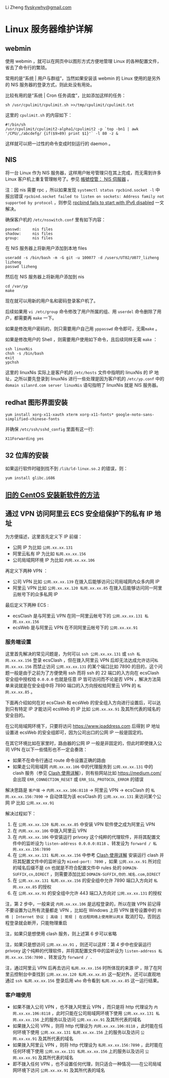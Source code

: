 Li Zheng <flyskywhy@gmail.com>

# Linux 服务器维护详解

## webmin
使用 webmin ，就可以在网页中以图形方式方便地管理 Linux 的各种配置文件，省去了命令行的繁琐。

常用的是“系统 | 用户与群组”，当然如果安装该 webmin 的 Linux 使用的是另外的 NIS 服务器的登录方式，则此处没有用处。

比较有用的是“系统 | Cron 任务调度”，比如添加这样的任务：

    sh /usr/cpulimit/cpulimit.sh >>/tmp/cpulimit/cpulimit.txt

这里的 `cpulimit.sh` 的内容如下：

    #!/bin/sh
    /usr/cpulimit/cpulimit2-alpha1/cpulimit2 -p `top -bn1 | awk '/CPU/,/abcdefg/ {if($9>89) print $1}'` -l 80 -z &

这样就可以把一过性的命令变成时刻运行的 daemon 。

## NIS
将一台 Linux 作为 NIS 服务器，这样用户帐号管理只在其上完成，而无需到许多 Linux 客户机上重复管理帐号了。参见 [帳號控管： NIS 伺服器](http://linux.vbird.org/linux_server/0430nis.php) 。

注：因 nis 需要 rpc ，所以如果发现 `systemctl status rpcbind.socket -l` 中报出错误 `rpcbind.socket failed to listen on sockets: Address family not supported by protocol` ，则参见 [rpcbind fails to start with IPv6 disabled](https://access.redhat.com/solutions/2798411) 一文解决。

确保客户机的 `/etc/nsswitch.conf` 里有如下内容：

    passwd:     nis files
    shadow:     nis files
    group:      nis files

在 NIS 服务器上将新用户添加到本地 files

    useradd -s /bin/bash -m -G git -u 100077 -d /users/UT02/U077_lizheng lizheng
    passwd lizheng

然后在 NIS 服务器上将新用户添加到 nis

    cd /var/yp
    make

现在就可以用新的用户名和密码登录客户机了。

后续如果用 `vi /etc/group` 命令修改了用户所属的组、用 `userdel` 命令删除了用户，都需要再 `make` 一下。

如果是修改用户密码的，则只需要用户自己用 `yppasswd` 命令即可，无需`make` 。

如果是修改用户的 Shell ，则需要用户使用如下命令，且后续同样无需 `make` ：

    ssh linuxNis
    chsh -s /bin/bash
    exit
    ypchsh

这里的 linuxNis 实际上是客户机的 `/etc/hosts` 文件中指明的 linuxNis 的 IP 地址，之所以要先登录到 linuxNis 进行一些处理是因为客户机的 `/etc/yp.conf` 中的 `domain silanrd.com server linuxNis` 语句指明了 linuxNis 就是 NIS 服务器。

## redhat 图形界面安装

    yum install xorg-x11-xauth xterm xorg-x11-fonts* google-noto-sans-simplified-chinese-fonts

并确保 `/etc/ssh/sshd_config` 里面有这一行:

    X11Forwarding yes

## 32 位库的安装
如果运行软件时碰到找不到 `/lib/ld-linux.so.2` 的错误，则：

    yum install glibc.i686

## [旧的 CentOS 安装新软件的方法](./旧的CentOS安装新软件的方法.md)

## 通过 VPN 访问阿里云 ECS 安全组保护下的私有 IP 地址
为方便描述，这里首先定义下 IP 前缀：

* 公网 IP 为比如 `公网.xx.xx.131`
* 阿里云私有 IP 为比如 `私网.xx.xx.156`
* 公司局域网环境 IP 为比如 `内网.xx.xx.106`

再定义下两种 VPN ：

* 公司 VPN 比如 `公网.xx.xx.139` 在拨入后能够访问公司局域网内众多内网 IP
* 阿里云 VPN 比如 `公网.xx.xx.120 私网.xx.xx.85` 在拨入后能够访问同一阿里云帐号下的众多私网 IP

最后定义下两种 ECS :

* ecsClash 是与阿里云 VPN 在同一阿里云帐号下的 `公网.xx.xx.131 私网.xx.xx.156`
* ecsWeb 是与阿里云 VPN 在不同阿里云帐号下的 `公网.xx.xx.91`

### 服务端设置
这里首先解决的常见问题是，为何可以 `ssh 公网.xx.xx.131` 或 `ssh 私网.xx.xx.156` 登录 ecsClash ，但在拨入阿里云 VPN 后却无法达成允许访问`私网.xx.xx.156` 而禁止访问 `公网.xx.xx.131` 的某个端口比如 7890 的目的，这个问题一般是由于之前为了方便使用 ssh 而将 ssh 的 22 端口的入方向在 ecsClash 安全组中授权给 `0.0.0.0` 也就是任意 IP 皆可访问而不论是否 VPN ，解决方法简单来说就是在安全组中将 7890 端口的入方向授权给阿里云 VPN 的 `私网.xx.xx.85` 。

下面再介绍如何在对 ecsClash 和 ecsWeb 的安全组入方向进行设置后，可以达到只有特定 IP 才能访问 ecsWeb 的 IP 比如 `公网.xx.xx.91` 及其所代表的域名的安全目的。

在公司局域网环境下，只要将访问 <https://www.ipaddress.com> 后得到 IP 地址设置进 ecsWeb 的安全组即可，因为公司出口的公网 IP 一般是固定的。

在其它环境比如在家里时，路由器的公网 IP 一般是非固定的，但此时即使拨入公司 VPN 在以下一些情形也不一定会奏效：

* 如果不在命令行通过 route 命令设置正确的路由
* 如果走公司局域网 `内网.xx.xx.106` 中的代理服务到 `公网.xx.xx.131` 中的 clash 服务（参见 [Clash 使用详解](../../Tool/翻墙/Clash使用详解.md)），则有些网站比如 <https://medium.com/> 会出现 `ERR_CONNECTION_RESET` 或 `ERR_SSL_PROTOCOL_ERROR` 的错误

解决思路是 `客户端` -> `内网.xx.xx.106:8118` -> 阿里云 VPN -> ecsClash 的 `私网.xx.xx.156:7890` -> 自动体现为该 ecsClash 的 `公网.xx.xx.131` 来访问某个公网 IP 比如 `公网.xx.xx.91`

解决过程如下：

1. 在 `公网.xx.xx.120 私网.xx.xx.85` 中安装 VPN 软件使之成为阿里云 VPN
2. 在 `内网.xx.xx.106` 中拨入阿里云 VPN
3. 在 `内网.xx.xx.106` 中安装运行 privoxy 这个纯粹的代理软件，并将其配置文件中的监听设为 `listen-address 0.0.0.0:8118` 、转发设为 `forward / 私网.xx.xx.156:7890`
4. 在 `公网.xx.xx.131 私网.xx.xx.156` 中参考 [Clash 使用详解](../../Tool/翻墙/Clash使用详解.md) 安装运行 clash 并将其配置文件中的监听设为 `mixed-port: 7890` ，如果 `公网.xx.xx.91` 所对应的域名后缀不是 cn 也就是不符合配置文件中 rules 处的 `DOMAIN-SUFFIX,cn,DIRECT` ，则需要添加比如 `DOMAIN-SUFFIX,你的.域名.com,DIRECT`
5. 在 `公网.xx.xx.131 私网.xx.xx.156` 的安全组中允许 7890 端口入方向对 `私网.xx.xx.85` 的授权
6. 在 `公网.xx.xx.91` 的安全组中允许 443 端口入方向对 `公网.xx.xx.131` 的授权

注，第 2 步中，一般来说 `内网.xx.xx.106` 是远程登录的，所以在拨 VPN 前记得不要设置为让所有流量都走 VPN ，比如在 Windows 上将 VPN 拨号设置中的 `网络 | Internet 协议 | 高级 | 常规 | 在远程网络上使用默认网关` 取消打勾，否则远程登录就会断开，只能物理重启

注，如果只是想使用 clash 服务，则上述第 6 步可以省略

注，如果只是想访问 `公网.xx.xx.91` ，则还可以这样：第 4 步中也安装运行 privoxy 这个纯粹的代理软件，并将其配置文件中的监听设为 `listen-address 私网.xx.xx.156:7890` 、转发设为 `forward / .`

注，通过阿里云 VPN 后再去访问 `私网.xx.xx.156` 时所体现的来源 IP ，除了在阿里云控制台中查找到 `公网.xx.xx.120 私网.xx.xx.85` 这一配对外，还可以直观地通过 `ssh 私网.xx.xx.156` 登录后用 `who` 命令看到 `私网.xx.xx.85` 这一运行结果。

### 客户端使用
* 如果不拨入公司 VPN ，也不拨入阿里云 VPN ，而只是将 http 代理设为 `内网.xx.xx.106:8118` ，此时只能在公司局域网环境下使用 `公网.xx.xx.131 私网.xx.xx.156` 上的服务以及访问 `公网.xx.xx.91` 及其所代表的域名
* 如果拨入公司 VPN ，则将 http 代理设为 `内网.xx.xx.106:8118` ，此时能在任何环境下使用 `公网.xx.xx.131 私网.xx.xx.156` 上的服务以及访问 `公网.xx.xx.91` 及其所代表的域名
* 如果拨入阿里云 VPN ，则将 http 代理设为 `私网.xx.xx.156:7890` ，此时能在任何环境下使用 `公网.xx.xx.131 私网.xx.xx.156` 上的服务以及访问 `公网.xx.xx.91` 及其所代表的域名
* 即不拨入任何 VPN ，也不设置任何代理，则只适合一种情况——在公司局域网环境下访问 `公网.xx.xx.91` 及其所代表的域名

